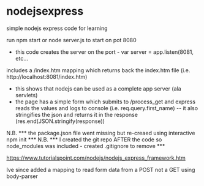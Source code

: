 # nodejsexpress
simple nodejs express code for learning

run npm start or node server.js to start on pot 8080
- this code creates the server on the port - var server = app.listen(8081, etc...

includes a /index.htm mapping which returns back the index.htm file (i.e. http://localhost:8081/index.htm)
- this shows that nodejs can be used as a complete app server (ala servlets)
- the page has a simple form which submits to /process_get and express reads the values and logs to console (i.e. req.query.first_name)
-- it also stringifies the json and returns it in the response (res.end(JSON.stringify(response))

N.B. *** the package.json file went missing but re-creaed using interactive npm init ***
N.B. *** I created the git repo AFTER the code so node_modules was included - created .gitignore to remove ***

https://www.tutorialspoint.com/nodejs/nodejs_express_framework.htm

Ive since added a mapping to read form data from a POST not a GET using body-parser





